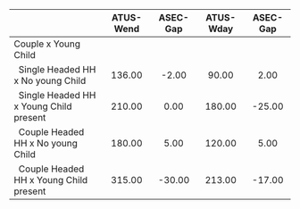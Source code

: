 
|                      |    ATUS-Wend |     ASEC-Gap |    ATUS-Wday |     ASEC-Gap |
| -------------------- | :----------: | :----------: | :----------: | :----------: |
| Couple x Young Child |              |              |              |              |
| &nbsp;&nbsp;Single Headed HH x No young Child |       136.00 |        -2.00 |        90.00 |         2.00 |
| &nbsp;&nbsp;Single Headed HH x Young Child present |       210.00 |         0.00 |       180.00 |       -25.00 |
| &nbsp;&nbsp;Couple Headed HH x No young Child |       180.00 |         5.00 |       120.00 |         5.00 |
| &nbsp;&nbsp;Couple Headed HH x Young Child present |       315.00 |       -30.00 |       213.00 |       -17.00 |

